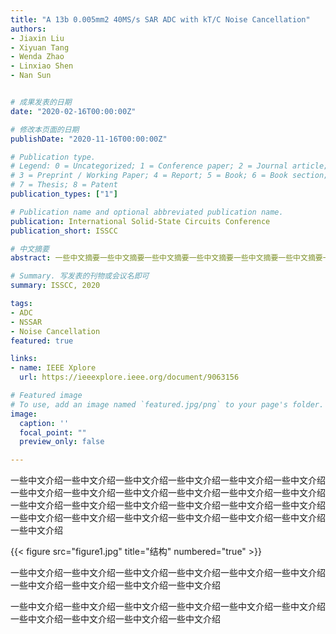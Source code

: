 ```yaml
---
title: "A 13b 0.005mm2 40MS/s SAR ADC with kT/C Noise Cancellation"
authors:
- Jiaxin Liu
- Xiyuan Tang
- Wenda Zhao
- Linxiao Shen
- Nan Sun


# 成果发表的日期
date: "2020-02-16T00:00:00Z"

# 修改本页面的日期
publishDate: "2020-11-16T00:00:00Z"

# Publication type.
# Legend: 0 = Uncategorized; 1 = Conference paper; 2 = Journal article;
# 3 = Preprint / Working Paper; 4 = Report; 5 = Book; 6 = Book section;
# 7 = Thesis; 8 = Patent
publication_types: ["1"]

# Publication name and optional abbreviated publication name.
publication: International Solid-State Circuits Conference
publication_short: ISSCC

# 中文摘要
abstract: 一些中文摘要一些中文摘要一些中文摘要一些中文摘要一些中文摘要一些中文摘要一些中文摘要一些中文摘要一些中文摘要一些中文摘要一些中文摘要一些中文摘要一些中文摘要一些中文摘要一些中文摘要一些中文摘要一些中文摘要一些中文摘要一些中文摘要一些中文摘要一些中文摘要一些中文摘要一些中文摘要一些中文摘要

# Summary. 写发表的刊物或会议名即可
summary: ISSCC, 2020

tags:
- ADC
- NSSAR
- Noise Cancellation
featured: true

links:
- name: IEEE Xplore
  url: https://ieeexplore.ieee.org/document/9063156

# Featured image
# To use, add an image named `featured.jpg/png` to your page's folder. 
image:
  caption: ''
  focal_point: ""
  preview_only: false

---
```



一些中文介绍一些中文介绍一些中文介绍一些中文介绍一些中文介绍一些中文介绍一些中文介绍一些中文介绍一些中文介绍一些中文介绍一些中文介绍一些中文介绍一些中文介绍一些中文介绍一些中文介绍一些中文介绍一些中文介绍一些中文介绍一些中文介绍一些中文介绍一些中文介绍一些中文介绍一些中文介绍一些中文介绍一些中文介绍

{{< figure src="figure1.jpg" title="结构" numbered="true" >}}

一些中文介绍一些中文介绍一些中文介绍一些中文介绍一些中文介绍一些中文介绍一些中文介绍一些中文介绍一些中文介绍一些中文介绍

一些中文介绍一些中文介绍一些中文介绍一些中文介绍一些中文介绍一些中文介绍一些中文介绍一些中文介绍一些中文介绍一些中文介绍
